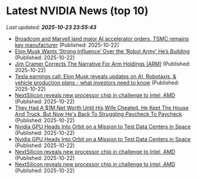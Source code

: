 # Latest NVIDIA News (top 10)
_Last updated: **2025-10-23 23:55:43**_

- [Broadcom and Marvell land major AI accelerator orders, TSMC remains key manufacturer](https://www.digitimes.com/news/a20251022PD236/accelerator-aws-google-broadcom-marvell.html) (Published: 2025-10-22)
- [Elon Musk Wants ‘Strong Influence’ Over the ‘Robot Army’ He’s Building](https://www.wired.com/story/elon-musk-wants-strong-influence-over-the-robot-army-hes-building/) (Published: 2025-10-22)
- [Jim Cramer Corrects The Narrative For Arm Holdings (ARM)](https://finance.yahoo.com/news/jim-cramer-corrects-narrative-arm-232423864.html) (Published: 2025-10-22)
- [Tesla earnings call: Elon Musk reveals updates on AI, Robotaxis, & vehicle production plans - what investors need to know](https://economictimes.indiatimes.com/news/international/us/tsla-tesla-earnings-call-elon-musk-reveals-updates-on-ai-robotaxis-vehicle-production-plans-what-investors-need-to-know/articleshow/124749967.cms) (Published: 2025-10-22)
- [NextSilicon reveals new processor chip in challenge to Intel, AMD](https://www.yahoo.com/news/articles/nextsilicon-reveals-processor-chip-challenge-223138050.html) (Published: 2025-10-22)
- [They Had A $1M Net Worth Until His Wife Cheated. He Kept The House And Truck, But Now He's Back To Struggling Paycheck To Paycheck](https://www.yahoo.com/lifestyle/articles/had-1m-net-worth-until-223107511.html) (Published: 2025-10-22)
- [Nvidia GPU Heads Into Orbit on a Mission to Test Data Centers in Space](https://me.pcmag.com/en/ai/33051/nvidia-gpu-heads-into-orbit-on-a-mission-to-test-data-centers-in-space) (Published: 2025-10-22)
- [Nvidia GPU Heads Into Orbit on a Mission to Test Data Centers in Space](https://uk.pcmag.com/ai/160870/nvidia-gpu-heads-into-orbit-on-a-mission-to-test-data-centers-in-space) (Published: 2025-10-22)
- [NextSilicon reveals new processor chip in challenge to Intel, AMD](https://finance.yahoo.com/news/nextsilicon-reveals-processor-chip-challenge-222057649.html) (Published: 2025-10-22)
- [NextSilicon reveals new processor chip in challenge to Intel, AMD](https://finance.yahoo.com/news/nextsilicon-reveals-processor-chip-challenge-222057772.html) (Published: 2025-10-22)
